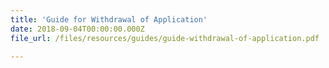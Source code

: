 ```yaml
---
title: 'Guide for Withdrawal of Application'
date: 2018-09-04T00:00:00.000Z
file_url: /files/resources/guides/guide-withdrawal-of-application.pdf

---
```


